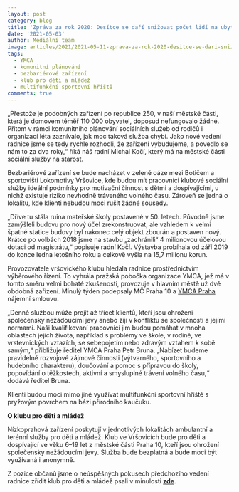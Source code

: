 ```yaml
---
layout: post
category: blog
title: 'Zpráva za rok 2020: Desítce se daří snižovat počet lidí na ubytovnách. Za dva roky o více než 20 %'
date: '2021-05-03'
author: Mediální team
image: articles/2021/2021-05-11-zprava-za-rok-2020-desitce-se-dari-snizovat-pocet-lidi-na-ubytovnach.jpg
tags:
  - YMCA
  - komunitní plánování
  - bezbariérové zařízení
  - klub pro děti a mládež
  - multifunkční sportovní hřiště
comments: true
---
```


„Přestože je podobných zařízení po republice 250, v naší městské části, která je domovem téměř 110 000 obyvatel, doposud nefungovalo žádné. Přitom v rámci komunitního plánování sociálních služeb od rodičů i organizací léta zaznívalo, jak moc taková služba chybí. Jako nové vedení radnice jsme se tedy rychle rozhodli, že zařízení vybudujeme, a povedlo se nám to za dva roky,“ říká náš radní Michal Kočí, který má na městské části sociální služby na starost.

Bezbariérové zařízení se bude nacházet v zelené oáze mezi Botičem a sportovišti Lokomotivy Vršovice, kde budou mít pracovníci klubové sociální služby ideální podmínky pro motivační činnost s dětmi a dospívajícími, u nichž existuje riziko nevhodně tráveného volného času. Zároveň se jedná o lokalitu, kde klienti nebudou moci rušit žádné sousedy.

„Dříve tu stála ruina mateřské školy postavené v 50. letech. Původně jsme zamýšleli budovu pro nový účel zrekonstruovat, ale vzhledem k velmi špatné statice budovy byl nakonec celý objekt zbourán a postaven nový. Krátce po volbách 2018 jsme na stavbu „zachránili“ 4 milionovou účelovou dotaci od magistrátu,“ popisuje radní Kočí. Výstavba probíhala od září 2019 do konce ledna letošního roku a celkově vyšla na 15,7 milionu korun.

Provozovatele vršovického klubu hledala radnice prostřednictvím výběrového řízení. To vyhrála pražská pobočka organizace YMCA, jež má v tomto směru velmi bohaté zkušenosti, provozuje v hlavním městě už dvě obdobná zařízení. Minulý týden podepsaly MČ Praha 10 a  [YMCA Praha](http://www.praha.ymca.cz/)  nájemní smlouvu.

„Denně službou může projít až třicet klientů, kteří jsou ohroženi společensky nežádoucími jevy anebo žijí v konfliktu se společností a jejími normami. Naši kvalifikovaní pracovníci jim budou pomáhat v mnoha oblastech jejich života, například s problémy ve škole, v rodině, ve vrstevnických vztazích, se sebepojetím nebo zdravým vztahem k sobě samým,“ přibližuje ředitel YMCA Praha Petr Bruna. „Nabízet budeme pravidelné rozvojové zájmové činnosti (výtvarného, sportovního a hudebního charakteru), doučování a pomoc s přípravou do školy, popovídání o těžkostech, aktivní a smysluplné trávení volného času,“ dodává ředitel Bruna.

Klienti budou moci mimo jiné využívat multifunkční sportovní hřiště s pryžovým povrchem na bázi přírodního kaučuku.

**O klubu pro děti a mládež**

Nízkoprahová zařízení poskytují v jednotlivých lokalitách ambulantní a terénní služby pro děti a mládež. Klub ve Vršovicích bude pro děti a dospívající ve věku 6–19 let z městské části Praha 10, kteří jsou ohrožení společensky nežádoucími jevy. Služba bude bezplatná a bude moci být využívaná i anonymně.

Z pozice občanů jsme o neúspěšných pokusech předchozího vedení radnice zřídit klub pro děti a mládež psali v minulosti [**zde**](https://pirati10.cz/vybudovani-nizkoprahoveho-klubu-pro-mladez-se-ukazalo-byt-pro-koalici-prilis-vysokym-cilem/).
